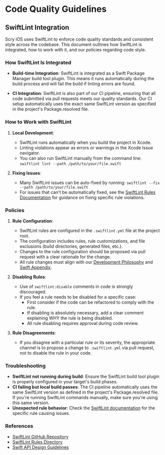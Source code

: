 # Code Quality Guidelines

## SwiftLint Integration

Scry iOS uses SwiftLint to enforce code quality standards and consistent style across the codebase. This document outlines how SwiftLint is integrated, how to work with it, and our policies regarding code style.

### How SwiftLint Is Integrated

- **Build-time Integration**: SwiftLint is integrated as a Swift Package Manager build tool plugin. This means it runs automatically during the build process and will fail the build if linting errors are found.

- **CI Integration**: SwiftLint is also part of our CI pipeline, ensuring that all code submitted via pull requests meets our quality standards. Our CI setup automatically uses the exact same SwiftLint version as specified in the project's Package.resolved file.

### How to Work with SwiftLint

1. **Local Development**: 
   - SwiftLint runs automatically when you build the project in Xcode.
   - Linting violations appear as errors or warnings in the Xcode Issue navigator.
   - You can also run SwiftLint manually from the command line: `swiftlint lint --path /path/to/your/file.swift`

2. **Fixing Issues**:
   - Many SwiftLint issues can be auto-fixed by running: `swiftlint --fix --path /path/to/your/file.swift`
   - For issues that can't be automatically fixed, see the [SwiftLint Rules Documentation](https://realm.github.io/SwiftLint/rule-directory.html) for guidance on fixing specific rule violations.

### Policies

1. **Rule Configuration**: 
   - SwiftLint rules are configured in the `.swiftlint.yml` file at the project root.
   - The configuration includes rules, rule customizations, and file exclusions (build directories, generated files, etc.).
   - Changes to the rule configuration should be proposed via pull request with a clear rationale for the change.
   - All rule changes must align with our [Development Philosophy](./DEVELOPMENT_PHILOSOPHY.md) and [Swift Appendix](./DEVELOPMENT_PHILOSOPHY_APPENDIX_SWIFT.md).

2. **Disabling Rules**:
   - Use of `swiftlint:disable` comments in code is strongly discouraged.
   - If you feel a rule needs to be disabled for a specific case:
     - First consider if the code can be refactored to comply with the rule.
     - If disabling is absolutely necessary, add a clear comment explaining WHY the rule is being disabled.
     - All rule disabling requires approval during code review.

3. **Rule Disagreements**:
   - If you disagree with a particular rule or its severity, the appropriate channel is to propose a change to `.swiftlint.yml` via pull request, not to disable the rule in your code.

### Troubleshooting

- **SwiftLint not running during build**: Ensure the SwiftLint build tool plugin is properly configured in your target's build phases.
- **CI failing but local build passes**: The CI pipeline automatically uses the same SwiftLint version as defined in the project's Package.resolved file. If you're running SwiftLint commands manually, make sure you're using this same version.
- **Unexpected rule behavior**: Check the [SwiftLint documentation](https://github.com/realm/SwiftLint) for the specific rule causing issues.

### References

- [SwiftLint GitHub Repository](https://github.com/realm/SwiftLint)
- [SwiftLint Rules Directory](https://realm.github.io/SwiftLint/rule-directory.html)
- [Swift API Design Guidelines](https://swift.org/documentation/api-design-guidelines/)